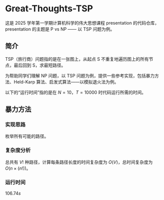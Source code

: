 # Great-Thoughts-TSP

这是 2025 学年第一学期计算机科学的伟大思想课程 presentation 的代码仓库，presentation 的主题是 P vs NP —— 以 TSP 问题为例。

## 简介

TSP（旅行商）问题指的是在一张图上，从起点 S 不重复地遍历图上的所有节点，最后回到 S，求最短路径。

为帮助同学们理解 NP 问题，以 TSP 问题为例，提供一些参考实现，包括暴力方法、Held-Karp 算法、启发式算法——以模拟退火法为例。

以下的“运行时间”指的是在 $N=10$，$T=10000$ 时代码运行所需的时间。

## 暴力方法

### 实现思路

枚举所有可能的路径。

### 复杂度分析

总共有 $V!$ 种路径，计算每条路径长度的时间复杂度为 $O(V)$，总时间复杂度为 $O(n \times (n!))$。

### 运行时间

$106.74s$